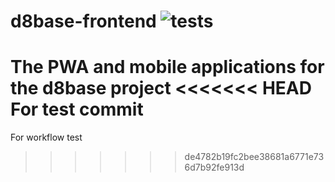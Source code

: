 
# d8base-frontend  ![tests](https://github.com/maxi-booking/d8base-frontend/workflows/tests/badge.svg)
The PWA and mobile applications for the d8base project
<<<<<<< HEAD
For test commit
=======
For workflow test
>>>>>>> de4782b19fc2bee38681a6771e736d7b92fe913d
